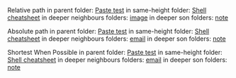 Relative path
in parent folder: [Paste test](../Paste%20test.md)
in same-height folder: [Shell cheatsheet](../Cheatsheets/Shell%20cheatsheet.md)
in deeper neighbours folders: [image](../Labs/Lab%202%20-%20Vuln.%20Research/attachments/email.png)
in deeper son folders: [note](test/test2/note.md)

Absolute path
in parent folder: [Paste test](../Paste%20test.md)
in same-height folder: [Shell cheatsheet](../Cheatsheets/Shell%20cheatsheet.md)
in deeper neighbours folders: [email](../Labs/Lab%202%20-%20Vuln.%20Research/attachments/email.png)
in deeper son folders: [note](zzz_templates/test/test2/note.md)

Shortest When Possible
in parent folder: [Paste test](../Paste%20test.md)
in same-height folder: [Shell cheatsheet](../Cheatsheets/Shell%20cheatsheet.md)
in deeper neighbours folders: [email](../Labs/Lab%202%20-%20Vuln.%20Research/attachments/email.png)
in deeper son folders: [note](note.md)